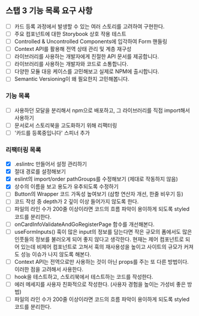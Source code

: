 ## 스탭 3 기능 목록 요구 사항

- [ ] 카드 등록 과정에서 발생할 수 있는 여러 스토리를 고려하여 구현한다.
- [ ] 주요 컴포넌트에 대한 Storybook 상호 작용 테스트
- [ ] Controlled & Uncontrolled Components에 입각하여 Form 핸들링
- [ ] Context API를 활용해 전역 상태 관리 및 계층 재구성
- [ ] 라이브러리를 사용하는 개발자에게 친절한 API 문서를 제공합니다.
- [ ] 라이브러리를 사용하는 개발자와 코드로 소통합니다.
- [ ] 다양한 모듈 대응 케이스를 고민해보고 실제로 NPM에 출시합니다.
- [ ] Semantic Versioning이 왜 필요한지 고민해봅니다.

### 기능 목록

- [ ] 사용하던 모달을 분리해서 npm으로 배포하고, 그 라이브러리를 직접 import해서 사용하기
- [ ] 문서로서 스토리북을 고도화하기 위해 리팩터링
- [ ] '카드를 등록중입니다' 스피너 추가

### 리팩터링 목록

- [x] .eslintrc 만들어서 설정 관리하기
- [x] 절대 경로를 설정해보기
- [x] eslint의 import/order pathGroups를 수정해보기 (제대로 작동하지 않음)
- [x] 상수의 이름을 보고 용도가 유추되도록 수정하기
- [ ] Button의 Wrapper 코드 가독성 높여보기 (삼항 연산자 개선, 한줄 비우기 등)
- [ ] 코드 작성 중 depth가 2 깊이 이상 들어가지 않도록 한다.
- [ ] 파일의 라인 수가 200줄 이상이라면 코드의 흐름 파악이 용이하게 되도록 styled 코드를 분리한다.
- [ ] onCardInfoValidateAndGoRegisterPage 함수를 개선해본다.
- [ ] useFormInputs() 훅이 많은 input의 정보를 담는다면 작은 규모의 폼에서도 많은 인풋들의 정보를 불러오게 되어 좋지 않다고 생각한다. 현재는 제어 컴포넌트로 되어 있는데 비제어 컴포넌트로 고쳐서 훅의 재사용성을 높이고 사이트의 규모가 커져도 성능 이슈가 나지 않도록 해본다.
- [ ] Context API는 전역으로만 사용하는 것이 아닌 props를 주는 또 다른 방법이다. 이러한 점을 고려해서 사용한다.
- [ ] hook을 테스트하고, 스토리북에서 테스트하는 코드를 작성한다.
- [ ] 에러 메세지를 사용자 친화적으로 작성한다. (사용자 경험을 높이는 가성비 좋은 방법)
- [ ] 파일의 라인 수가 200줄 이상이라면 코드의 흐름 파악이 용이하게 되도록 styled 코드를 분리한다.
